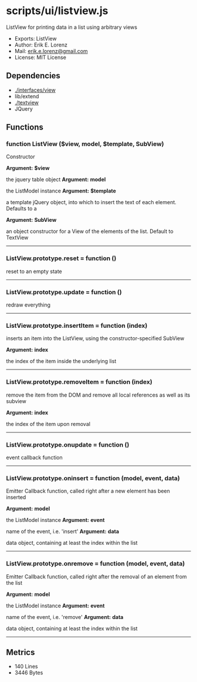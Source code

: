 # scripts/ui/listview.js


ListView for printing data in a list using arbitrary views

* Exports: ListView
* Author: Erik E. Lorenz 
* Mail: <erik.e.lorenz@gmail.com>
* License: MIT License


## Dependencies

* <a href="./interfaces/view.html">./interfaces/view</a>
* lib/extend
* <a href="./textview.html">./textview</a>
* JQuery


## Functions

###   function ListView ($view, model, $template, SubView)
Constructor

**Argument:** **$view**

the jquery table object
**Argument:** **model**

the ListModel instance
**Argument:** **$template**

a template jQuery object, into which to insert the text of each
element. Defaults to a <div>
**Argument:** **SubView**

an object constructor for a View of the elements of the list.
Default to TextView

---


###   ListView.prototype.reset = function ()
reset to an empty state

---


###   ListView.prototype.update = function ()
redraw everything

---


###   ListView.prototype.insertItem = function (index)
inserts an item into the ListView, using the constructor-specified SubView

**Argument:** **index**

the index of the item inside the underlying list

---


###   ListView.prototype.removeItem = function (index)
remove the item from the DOM and remove all local references as well as its
subview

**Argument:** **index**

the index of the item upon removal

---


###   ListView.prototype.onupdate = function ()
event callback function

---


###   ListView.prototype.oninsert = function (model, event, data)
Emitter Callback function, called right after a new element has been
inserted

**Argument:** **model**

the ListModel instance
**Argument:** **event**

name of the event, i.e. 'insert'
**Argument:** **data**

data object, containing at least the index within the list

---


###   ListView.prototype.onremove = function (model, event, data)
Emitter Callback function, called right after the removal of an element
from the list

**Argument:** **model**

the ListModel instance
**Argument:** **event**

name of the event, i.e. 'remove'
**Argument:** **data**

data object, containing at least the index within the list

---

## Metrics

* 140 Lines
* 3446 Bytes

